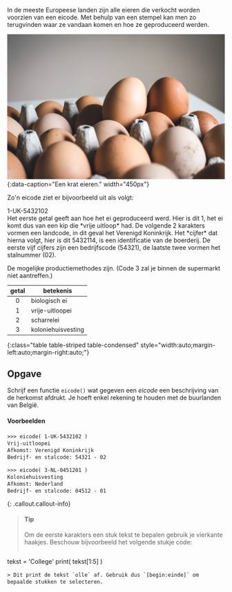 In de meeste Europeese landen zijn alle eieren die verkocht worden voorzien van een eicode. Met behulp van een stempel kan men zo terugvinden waar ze vandaan komen en hoe ze geproduceerd werden.

![Een krat eieren.](media/jakub-kapusnak.jpg "Foto door Jakub Kapusnak op Unsplash."){:data-caption="Een krat eieren." width="450px"}

Zo'n eicode ziet er bijvoorbeeld uit als volgt:
<div class="dodona-centered-group">
1-UK-5432102
</div>
Het eerste getal geeft aan hoe het ei geproduceerd werd. Hier is dit 1, het ei komt dus van een kip die *vrije uitloop* had. De volgende 2 karakters vormen een landcode, in dit geval het Verenigd Koninkrijk. Het *cijfer* dat hierna volgt, hier is dit 5432114, is een identificatie van de boerderij. De eerste vijf cijfers zijn een bedrijfscode (54321), de laatste twee vormen het stalnummer (02).

De mogelijke productiemethodes zijn. (Code 3 zal je binnen de supermarkt niet aantreffen.)

| getal | betekenis |
|:--------:|--------|
| 0 | biologisch ei |
| 1 | vrije-uitloopei |
| 2 | scharrelei |
| 3 | koloniehuisvesting |
{:class="table table-striped table-condensed" style="width:auto;margin-left:auto;margin-right:auto;"}

## Opgave
Schrijf een functie `eicode()` wat gegeven een *eicode* een beschrijving van de herkomst afdrukt. Je hoeft enkel rekening te houden met de buurlanden van België.

#### Voorbeelden
```
>>> eicode( 1-UK-5432102 )
Vrij-uitloopei
Afkomst: Verenigd Koninkrijk
Bedrijf- en stalcode: 54321 - 02
```

```
>>> eicode( 3-NL-0451201 )
Koloniehuisvesting
Afkomst: Nederland
Bedrijf- en stalcode: 04512 - 01
```

{: .callout.callout-info}
> #### Tip
> Om de eerste karakters een stuk tekst te bepalen gebruik je vierkante haakjes. Beschouw bijvoorbeeld het volgende stukje code:
> ```python
tekst = 'College'
print( tekst[1:5] ) 
```
> Dit print de tekst `olle` af. Gebruik dus `[begin:einde]` om bepaalde stukken te selecteren.